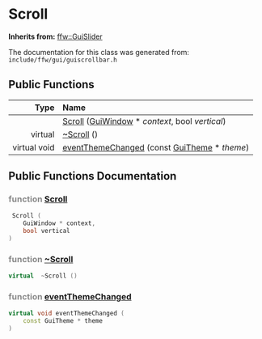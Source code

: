 Scroll
===================================


**Inherits from:** [ffw::GuiSlider](ffw_GuiSlider.html)

The documentation for this class was generated from: `include/ffw/gui/guiscrollbar.h`



## Public Functions

| Type | Name |
| -------: | :------- |
|   | [Scroll](#42b65b73) ([GuiWindow](ffw_GuiWindow.html) * _context_, bool _vertical_)  |
|  virtual  | [~Scroll](#1bd04139) ()  |
|  virtual void | [eventThemeChanged](#c15de817) (const [GuiTheme](ffw_GuiTheme.html) * _theme_)  |


## Public Functions Documentation

### <span style="opacity:0.5;">function</span> <a id="42b65b73" href="#42b65b73">Scroll</a>

```cpp
 Scroll (
    GuiWindow * context,
    bool vertical
) 
```



### <span style="opacity:0.5;">function</span> <a id="1bd04139" href="#1bd04139">~Scroll</a>

```cpp
virtual  ~Scroll () 
```



### <span style="opacity:0.5;">function</span> <a id="c15de817" href="#c15de817">eventThemeChanged</a>

```cpp
virtual void eventThemeChanged (
    const GuiTheme * theme
) 
```





